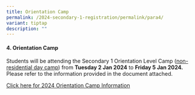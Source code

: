 ```yaml
---
title: Orientation Camp
permalink: /2024-secondary-1-registration/permalink/para4/
variant: tiptap
description: ""
---
```

<h4>4. Orientation Camp</h4><p>Students will be attending the Secondary 1 Orientation Level Camp (<u>non-residential day camp</u>) from <strong>Tuesday 2 Jan 2024</strong> to <strong>Friday 5 Jan 2024.</strong> Please refer to the information provided in the document attached.</p><p><a href="/files/2024_S1_Orientation_Level_Camp_Info_.pdf" rel="noopener noreferrer nofollow" target="_blank">Click here for 2024 Orientation Camp Information</a></p>